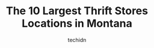 ---
layout: ampstory
image: https://i0.wp.com/paketmu.com/wp-content/uploads/2023/06/flathead-industries-thrift-0-in-montana-1686371969.jpeg?resize=640,853
author: techidn
featured: false
description: Explore the diverse Thrift Store scene in Montana, home to an incredible selection of 10 establishments catering to every taste. Whether youre in search of iconic favorites or undiscovered 
title: The 10 Largest Thrift Stores Locations in Montana
cover:
   title: The 10 Largest Thrift Stores Locations in Montana
   subtitle: RICKPATE
   background: https://paketmu.com/wp-content/uploads/2023/06/flathead-industries-thrift-0-in-montana-1686371969.jpeg

pages: 
 - layout: thirds
   top: <h1>#1 Goodwill Store</h1>
   bottom: "<p>Thank you Mr Andy. My family and I would like to acknowledge you personally for your character and professionalism. You utilized extremely effective interpersonal communi</p>"
   background: https://paketmu.com/wp-content/uploads/2023/06/flathead-industries-thrift-1-in-montana-1686371970.jpeg
   backgroundblur: true
 - layout: thirds
   top: <h1>#2 Goodwill Store</h1>
   bottom: "<p>Absolutely horrible experience. We tried donating 2 bags of brand new baby clothes with tags on them and 2 boxes of brand new wipes to them and wouldnt take them since</p>"
   background: https://paketmu.com/wp-content/uploads/2023/06/flathead-industries-thrift-2-in-montana-1686371972.jpeg
   cta:
      link: https://paketmu.com/the-10-largest-thrift-stores-locations-in-montana/
      text: The 10 Largest Thrift Stores Locations in Montana
 - layout: thirds
   top: <h1>#3 Goodwill Store</h1>
   bottom: "<p>It was okay. Employees were nice and prices were somewhat decent, but the selection left something to be desired.  I used to go here all the time years ago and loved it. </p>"
   background: https://paketmu.com/wp-content/uploads/2023/06/flathead-industries-thrift-3-in-montana-1686371972.jpeg
   cta:
      link: https://paketmu.com/the-10-largest-thrift-stores-locations-in-montana/
      text: The 10 Largest Thrift Stores Locations in Montana
 - layout: thirds
   top: <h1>#4 Goodwill Store</h1>
   bottom: "<p>6161 Jackrabbit Ln, Belgrade, MT 59714, United States</p>"
   background: https://images.unsplash.com/photo-1533735380053-eb8d0759b24a?ixlib=rb-4.0.3&ixid=MnwxMjA3fDB8MHxwaG90by1wYWdlfHx8fGVufDB8fHx8&auto=format&fit=crop&w=640&h=853&q=80
   cta:
      link: https://paketmu.com/the-10-largest-thrift-stores-locations-in-montana/
      text: The 10 Largest Thrift Stores Locations in Montana
 - layout: thirds
   top: <h1>#5 Goodwill Store</h1>
   bottom: "<p>2137 U.S. Hwy 2 E, Kalispell, MT 59901, United States</p>"
   background: https://images.unsplash.com/photo-1534312527009-56c7016453e6?ixlib=rb-4.0.3&ixid=MnwxMjA3fDB8MHxwaG90by1wYWdlfHx8fGVufDB8fHx8&auto=format&fit=crop&w=640&h=853&q=80
   cta:
      link: https://paketmu.com/the-10-largest-thrift-stores-locations-in-montana/
      text: The 10 Largest Thrift Stores Locations in Montana
 - layout: thirds
   top: <h1>#6 Flathead Industries Thrift</h1>
   bottom: "<p>40 E Idaho St, Kalispell, MT 59901, United States</p>"
   background: https://images.unsplash.com/photo-1549241520-425e3dfc01cb?ixlib=rb-4.0.3&ixid=MnwxMjA3fDB8MHxwaG90by1wYWdlfHx8fGVufDB8fHx8&auto=format&fit=crop&w=640&h=853&q=80
   cta:
      link: https://paketmu.com/the-10-largest-thrift-stores-locations-in-montana/
      text: The 10 Largest Thrift Stores Locations in Montana
 - layout: thirds
   top: <h1>#7 Bsw Thrift Store</h1>
   bottom: "<p>2310 Cobban St, Butte, MT 59701, United States</p>"
   background: https://images.unsplash.com/photo-1509114397022-ed747cca3f65?ixlib=rb-4.0.3&ixid=MnwxMjA3fDB8MHxwaG90by1wYWdlfHx8fGVufDB8fHx8&auto=format&fit=crop&w=640&h=853&q=80
   cta:
      link: https://paketmu.com/the-10-largest-thrift-stores-locations-in-montana/
      text: The 10 Largest Thrift Stores Locations in Montana
 - layout: thirds
   middle: Continue reading...
   background: https://images.unsplash.com/photo-1515405295579-ba7b45403062?ixlib=rb-4.0.3&ixid=MnwxMjA3fDB8MHxwaG90by1wYWdlfHx8fGVufDB8fHx8&auto=format&fit=crop&w=640&h=853&q=80
   cta:
      link: https://paketmu.com/the-10-largest-thrift-stores-locations-in-montana/
      text: The 10 Largest Thrift Stores Locations in Montana
      
---